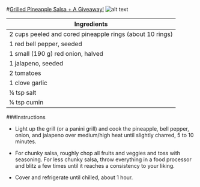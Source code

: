 #[Grilled Pineapple Salsa + A Giveaway!](http://www.liveeatlearn.com/grilled-pineapple-salsa/)
![alt text](http://www.liveeatlearn.com/wp-content/uploads/2016/06/grilled-pineapple-salsa-2-680-678x1024.jpg)

|Ingredients|
| ------------- |
|2 cups peeled and cored pineapple rings (about 10 rings)|
|1 red bell pepper, seeded|
|1 small (190 g) red onion, halved|
|1 jalapeno, seeded|
|2 tomatoes|
|1 clove garlic|
|¼ tsp salt|
|¼ tsp cumin|

###Instructions

* Light up the grill (or a panini grill) and cook the pineapple, bell pepper, onion, and jalapeno over medium/high heat until slightly charred, 5 to 10 minutes.

* For chunky salsa, roughly chop all fruits and veggies and toss with seasoning. For less chunky salsa, throw everything in a food processor and blitz a few times until it reaches a consistency to your liking.

* Cover and refrigerate until chilled, about 1 hour.